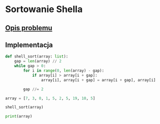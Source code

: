 # Sortowanie Shella

## [Opis problemu](../../../../algorithms/sorting/shell-sort.md)

## Implementacja

```python linenums="1"
def shell_sort(array: list):
    gap = len(array) // 2
    while gap > 0:
        for i in range(0, len(array) - gap):
            if array[i] > array[i + gap]:
                array[i], array[i + gap] = array[i + gap], array[i]

        gap //= 2

array = [7, 3, 0, 1, 5, 2, 5, 19, 10, 5]

shell_sort(array)

print(array)
```
